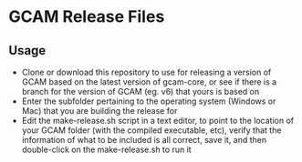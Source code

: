 # GCAM Release Files

## Usage 
- Clone or download this repository to use for releasing a version of GCAM based on the latest version of gcam-core, or see if there is a branch for the version of GCAM (eg. v6) that yours is based on 
- Enter the subfolder pertaining to the operating system (Windows or Mac) that you are building the release for 
- Edit the make-release.sh script in a text editor, to point to the location of your GCAM folder (with the compiled executable, etc), verify that the information of what to be included is all correct, save it, and then double-click on the make-release.sh to run it
